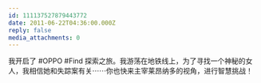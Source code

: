 ```yaml
---
id: 111137527879443772
date: 2011-06-22T04:36:00.000Z
reply: false
media_attachments: 0
---
```


我开启了 #OPPO #Find 探索之旅。我游荡在地铁线上，为了寻找一个神秘的女人，我相信她和失踪案有关⋯⋯你也快来主宰莱昂纳多的视角，进行智慧挑战！​​​​

